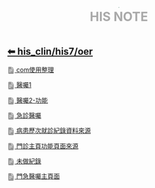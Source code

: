 <div style="text-align:center;padding-bottom: 20px">
  <div style="width: 100%;">
      <img src="../../../his_clin/img/open-book.png" style="zoom:15%;" />
  </div>
  <b style="color: darkgray; font-size: 28px; margin-top: 10px">HIS NOTE</b>
</div>

## [⬅ his_clin/his7/oer](../his7.md)

[<img src="../../img/document2.png" style="zoom:3.2%; opacity:40%; vertical-align: middle;" /> com使用整理](./com使用整理.md)

[<img src="../../img/document2.png" style="zoom:3.2%; opacity:40%; vertical-align: middle;" /> 醫囑1](./醫囑1.md)

[<img src="../../img/document2.png" style="zoom:3.2%; opacity:40%; vertical-align: middle;" /> 醫囑2-功能](./醫囑2-功能.md)

[<img src="../../img/document2.png" style="zoom:3.2%; opacity:40%; vertical-align: middle;" /> 急診醫囑](./急診醫囑.md)

[<img src="../../img/document2.png" style="zoom:3.2%; opacity:40%; vertical-align: middle;" /> 病患歷次就診紀錄資料來源](./病患歷次就診紀錄資料來源.md)

[<img src="../../img/document2.png" style="zoom:3.2%; opacity:40%; vertical-align: middle;" /> 門診主頁功能頁面來源](./門診主頁功能頁面來源.md)

[<img src="../../img/document2.png" style="zoom:3.2%; opacity:40%; vertical-align: middle;" /> 未做紀錄](./未做紀錄.md)

[<img src="../../img/document2.png" style="zoom:3.2%; opacity:40%; vertical-align: middle;" /> 門急醫囑主頁面](./門急醫囑主頁面.md)
